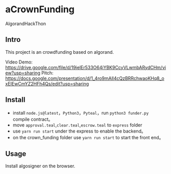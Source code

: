 # aCrownFunding
AlgorandHackThon



## Intro
This project is an crowdfunding based on algorand.

Video Demo: https://drive.google.com/file/d/19ielEr533O64iYBK9CcyVLwmbARydCHm/view?usp=sharing
Pitch: https://docs.google.com/presentation/d/1_4ro9mAll4cQzBRRchwaoKHq8_oxEIEwCmYZ2HFh4Qs/edit?usp=sharing

## Install

- install `node.js@latest`，`Python3`，`Pyteal`，run `python3 funder.py` compile contract。
- move `approval.teal`,`clear.teal`,`escrow.teal` to `express` folder
- use `yarn run start` under the express to enable the backend。
- on the crown_funding folder use `yarn run start` to start the front end。

## Usage
Install algosigner on the browser.

